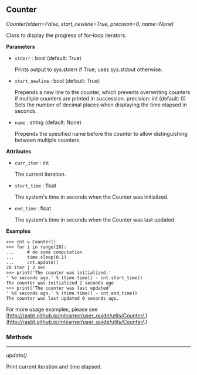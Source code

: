 ## Counter

*Counter(stderr=False, start_newline=True, precision=0, name=None)*

Class to display the progress of for-loop iterators.

**Parameters**


- `stderr` : bool (default: True)

    Prints output to sys.stderr if True; uses sys.stdout otherwise.

- `start_newline` : bool (default: True)

    Prepends a new line to the counter, which prevents overwriting counters
    if multiple counters are printed in succession.
    precision: int (default: 0)
    Sets the number of decimal places when displaying the time elapsed in
    seconds.

- `name` : string (default: None)

    Prepends the specified name before the counter to allow distinguishing
    between multiple counters.

**Attributes**


- `curr_iter` : int

    The current iteration.

- `start_time` : float

    The system's time in seconds when the Counter was initialized.

- `end_time` : float

    The system's time in seconds when the Counter was last updated.

**Examples**


    >>> cnt = Counter()
    >>> for i in range(20):
    ...     # do some computation
    ...     time.sleep(0.1)
    ...     cnt.update()
    20 iter | 2 sec
    >>> print('The counter was initialized.'
    ' %d seconds ago.' % (time.time() - cnt.start_time))
    The counter was initialized 2 seconds ago
    >>> print('The counter was last updated'
    ' %d seconds ago.' % (time.time() - cnt.end_time))
    The counter was last updated 0 seconds ago.

For more usage examples, please see
[http://rasbt.github.io/mlearner/user_guide/utils/Counter/.](http://rasbt.github.io/mlearner/user_guide/utils/Counter/.)

### Methods

<hr>

*update()*

Print current iteration and time elapsed.

